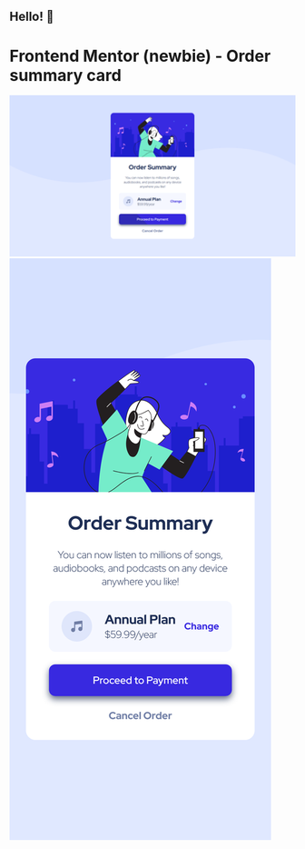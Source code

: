 ## Hello! 👋
# Frontend Mentor (newbie) - Order summary card

![Design:](./design/active.png)
![Design:](./design/mobile.png)